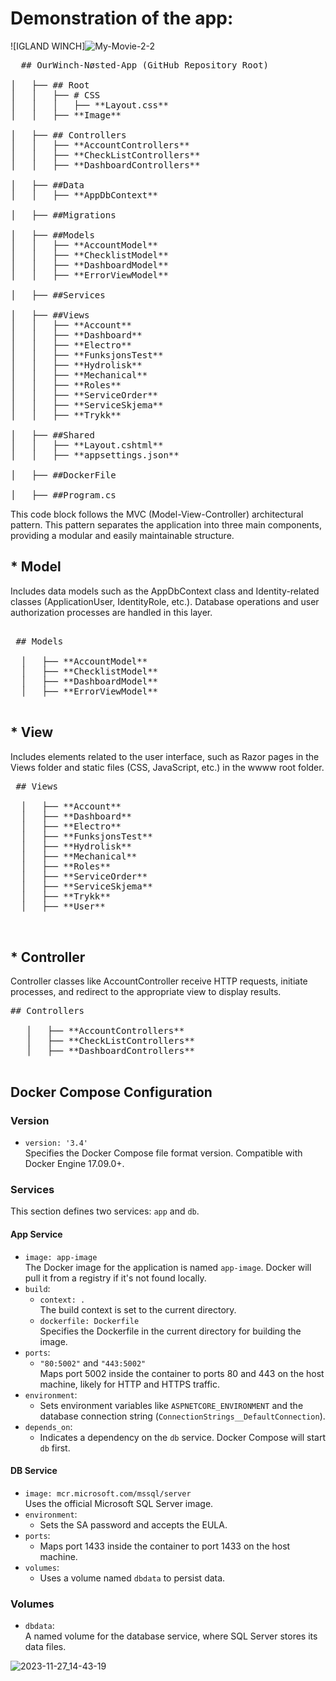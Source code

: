 
# Demonstration of the app:
![IGLAND WINCH]![My-Movie-2-2](https://github.com/bxn0/ourWinch/assets/60920330/1b61cd29-58e9-475f-9295-c3993a5faee2)



<pre>
  ## OurWinch-Nøsted-App (GitHub Repository Root) 

│   ├── ## Root         
│   │   ├── # CSS         
│   │   │   ├── **Layout.css** 
│   │   ├── **Image**         

│   ├── ## Controllers      
│   │   ├── **AccountControllers** 
│   │   ├── **CheckListControllers** 
│   │   ├── **DashboardControllers** 

│   ├── ##Data              
│   │   ├── **AppDbContext**   

│   ├── ##Migrations        

│   ├── ##Models        
│   │   ├── **AccountModel**  
│   │   ├── **ChecklistModel**
│   │   ├── **DashboardModel**
│   │   ├── **ErrorViewModel**

│   ├── ##Services         

│   ├── ##Views           
│   │   ├── **Account**       
│   │   ├── **Dashboard**     
│   │   ├── **Electro**       
│   │   ├── **FunksjonsTest** 
│   │   ├── **Hydrolisk**     
│   │   ├── **Mechanical**
│   │   ├── **Roles**         
│   │   ├── **ServiceOrder**  
│   │   ├── **ServiceSkjema** 
│   │   ├── **Trykk**         

│   ├── ##Shared         
│   │   ├── **Layout.cshtml** 
│   │   ├── **appsettings.json**

│   ├── ##DockerFile         

│   ├── ##Program.cs
</pre>


This code block follows the MVC (Model-View-Controller) architectural pattern. This pattern separates the application into three main components, providing a modular and easily maintainable structure.

## * Model

Includes data models such as the AppDbContext class and Identity-related classes (ApplicationUser, IdentityRole, etc.). Database operations and user authorization processes are handled in this layer.
 <pre> 
 ## Models 

  │   ├── **AccountModel**        
  │   ├── **ChecklistModel**      
  │   ├── **DashboardModel**      
  │   ├── **ErrorViewModel**      

</pre>

## * View

Includes elements related to the user interface, such as Razor pages in the Views folder and static files (CSS, JavaScript, etc.) in the wwww root folder.
 <pre>
 ## Views 

  │   ├── **Account**          
  │   ├── **Dashboard**        
  │   ├── **Electro**         
  │   ├── **FunksjonsTest**   
  │   ├── **Hydrolisk**       
  │   ├── **Mechanical**      
  │   ├── **Roles**           
  │   ├── **ServiceOrder**    
  │   ├── **ServiceSkjema**   
  │   ├── **Trykk**  
  │   ├── **User**          

      </pre>    


## * Controller

Controller classes like AccountController receive HTTP requests, initiate processes, and redirect to the appropriate view to display results.
 <pre>
## Controllers

   │   ├── **AccountControllers**    
   │   ├── **CheckListControllers** 
   │   ├── **DashboardControllers** 

</pre>


## Docker Compose Configuration

### Version
- `version: '3.4'`  
  Specifies the Docker Compose file format version. Compatible with Docker Engine 17.09.0+.

### Services
This section defines two services: `app` and `db`.

#### App Service
- `image: app-image`  
  The Docker image for the application is named `app-image`. Docker will pull it from a registry if it's not found locally.
- `build`:
  - `context: .`  
    The build context is set to the current directory.
  - `dockerfile: Dockerfile`  
    Specifies the Dockerfile in the current directory for building the image.
- `ports`:
  - `"80:5002"` and `"443:5002"`  
    Maps port 5002 inside the container to ports 80 and 443 on the host machine, likely for HTTP and HTTPS traffic.
- `environment`:
  - Sets environment variables like `ASPNETCORE_ENVIRONMENT` and the database connection string (`ConnectionStrings__DefaultConnection`).
- `depends_on`:
  - Indicates a dependency on the `db` service. Docker Compose will start `db` first.

#### DB Service
- `image: mcr.microsoft.com/mssql/server`  
  Uses the official Microsoft SQL Server image.
- `environment`:
  - Sets the SA password and accepts the EULA.
- `ports`:
  - Maps port 1433 inside the container to port 1433 on the host machine.
- `volumes`:
  - Uses a volume named `dbdata` to persist data.

### Volumes
- `dbdata`:  
  A named volume for the database service, where SQL Server stores its data files.




![2023-11-27_14-43-19](https://github.com/bxn0/ourWinch/assets/82652466/1b96c4d9-195e-4f80-97ec-cfd03d3e190b)

